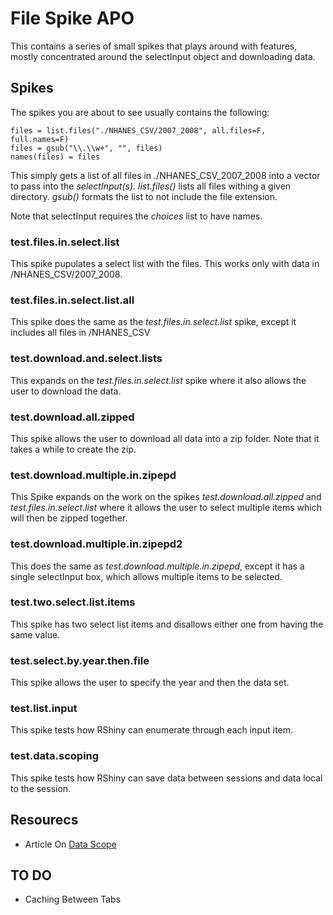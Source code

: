 # File Spike APO
This contains a series of small spikes that plays around with features, mostly concentrated around the selectInput object and downloading data.

## Spikes

The spikes you are about to see usually contains the following: 

	files = list.files("./NHANES_CSV/2007_2008", all.files=F, full.names=F)
	files = gsub("\\.\\w+", "", files)
	names(files) = files

This simply gets a list of all files in ./NHANES_CSV_2007_2008 into a vector to pass into the _selectInput(s)_. _list.files()_ lists all files withing a given directory. _gsub()_ formats the list to not include the file extension.

Note that selectInput requires the _choices_ list to have names. 

### test.files.in.select.list
This spike pupulates a select list with the files. This works only with data in /NHANES_CSV/2007_2008.

### test.files.in.select.list.all
This spike does the same as the _test.files.in.select.list_ spike, except it includes all files in /NHANES_CSV

### test.download.and.select.lists
This expands on the _test.files.in.select.list_ spike where it also allows the user to download the data.

### test.download.all.zipped
This spike allows the user to download all data into a zip folder. Note that it takes a while to create the zip.

### test.download.multiple.in.zipepd
This Spike expands on the work on the spikes _test.download.all.zipped_ and _test.files.in.select.list_ where it allows the user to select multiple items which will then be zipped together.

### test.download.multiple.in.zipepd2
This does the same as _test.download.multiple.in.zipepd_, except it has a single selectInput box, which allows multiple items to be selected.

### test.two.select.list.items
This spike has two select list items and disallows either one from having the same value.

### test.select.by.year.then.file
This spike allows the user to specify the year and then the data set.

### test.list.input
This spike tests how RShiny can enumerate through each input item.

### test.data.scoping
This spike tests how RShiny can save data between sessions and data local to the session.

## Resourecs
 - Article On [Data Scope](https://shiny.rstudio.com/articles/scoping.html)

## TO DO
 - Caching Between Tabs

